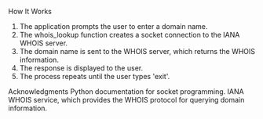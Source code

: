 How It Works
1. The application prompts the user to enter a domain name.
2. The whois_lookup function creates a socket connection to the IANA WHOIS server.
3. The domain name is sent to the WHOIS server, which returns the WHOIS information.
4. The response is displayed to the user.
5. The process repeats until the user types 'exit'.

Acknowledgments 
Python documentation for socket programming.
IANA WHOIS service, which provides the WHOIS protocol for querying domain information.
